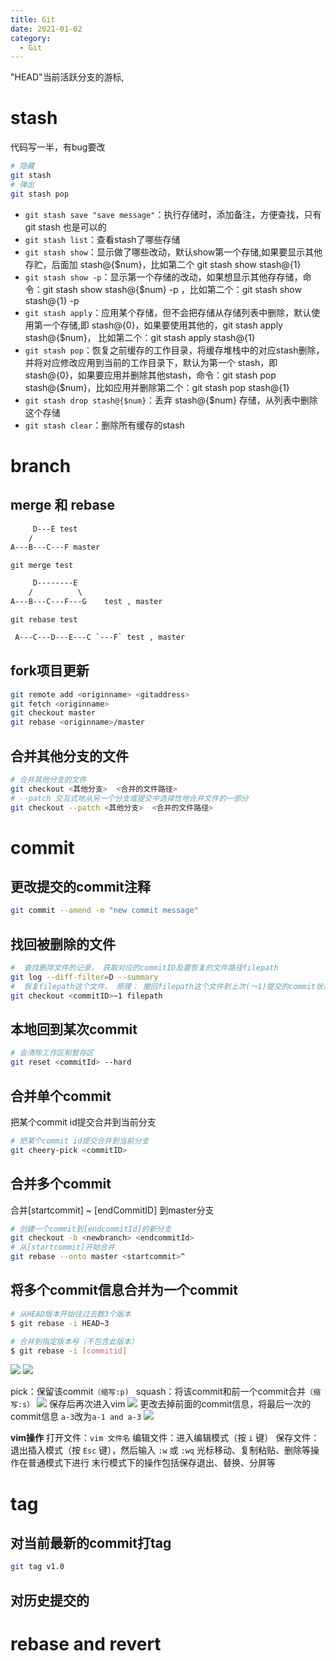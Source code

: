 ```yaml
---
title: Git
date: 2021-01-02
category:
  - Git
---
```



"HEAD"当前活跃分支的游标,

<!-- ```sequence Greetings
Original ->> WorkSpace:  edit file
WorkSpace ->> Original: git checkout .(已跟踪)
WorkSpace ->> Original: git clean -df(未跟踪)
WorkSpace ->> Stage: git add .
Stage ->> WorkSpace: git reset HEAD/[fileName]
Stage ->> Repository: git commit
Repository ->>Stage: git reset --soft HEAD^
Repository ->> Remote: git push
Remote ->> Repository: git fetch
Remote ->> Repository: git remote update
Remote ->> WorkSpace: git pull
``` -->






# stash

代码写一半，有bug要改

```bash
# 隐藏
git stash
# 弹出
git stash pop
```
- `git stash save "save message"`：执行存储时，添加备注，方便查找，只有 git stash 也是可以的
- `git stash list`：查看stash了哪些存储
- `git stash show`：显示做了哪些改动，默认show第一个存储,如果要显示其他存贮，后面加 stash@{$num}，比如第二个 git stash show stash@{1}
- `git stash show -p`：显示第一个存储的改动，如果想显示其他存存储，命令：git stash show stash@{$num} -p ，比如第二个：git stash show stash@{1} -p
- `git stash apply`：应用某个存储，但不会把存储从存储列表中删除，默认使用第一个存储,即 stash@{0}，如果要使用其他的，git stash apply stash@{$num}， 比如第二个：git stash apply stash@{1}
- `git stash pop`：恢复之前缓存的工作目录，将缓存堆栈中的对应stash删除，并将对应修改应用到当前的工作目录下，默认为第一个 stash，即 stash@{0}，如果要应用并删除其他stash，命令：git stash pop stash@{$num}，比如应用并删除第二个：git stash pop stash@{1}
- `git stash drop stash@{$num}`：丢弃 stash@{$num} 存储，从列表中删除这个存储
- `git stash clear`：删除所有缓存的stash

# branch

## merge 和 rebase

```txt
     D---E test
    /
A---B---C---F master
```
`git merge test`

```txt
     D--------E
    /          \
A---B---C---F---G    test , master

```
`git rebase test`

```txt
 A---C---D---E---C `---F` test , master

```

## fork项目更新

```bash
git remote add <originname> <gitaddress>
git fetch <originname>
git checkout master
git rebase <originname>/master
```

## 合并其他分支的文件

```bash
# 合并其他分支的文件
git checkout <其他分支>  <合并的文件路径>
# --patch 交互式地从另一个分支或提交中选择性地合并文件的一部分
git checkout --patch <其他分支>  <合并的文件路径>
```


# commit

## 更改提交的commit注释

```bash
git commit --amend -m "new commit message"
```
## 找回被删除的文件

```bash
#  查找删除文件的记录， 获取对应的commitID及要恢复的文件路径filepath
git log --diff-filter=D --summary
#  恢复filepath这个文件， 原理： 撤回filepath这个文件到上次(～1)提交的commit状态
git checkout <commitID>~1 filepath
```
## 本地回到某次commit

```bash
# 会清除工作区和暂存区
git reset <commitId> --hard
```
## 合并单个commit

把某个commit id提交合并到当前分支
```bash
# 把某个commit id提交合并到当前分支
git cheery-pick <commitID>
```

## 合并多个commit


合并[startcommit] ~ [endCommitID] 到master分支
```bash
# 创建一个commit到[endcommitId]的新分支
git checkout -b <newbranch> <endcommitId>
# 从[startcommit]开始合并
git rebase --onto master <startcommit>^
```

## 将多个commit信息合并为一个commit


```bash
# 从HEAD版本开始往过去数3个版本
$ git rebase -i HEAD~3

# 合并到指定版本号（不包含此版本）
$ git rebase -i [commitid]
```
![](./images/guide/3371491733128342975.png)
![](./images/guide/3371491733128363601.png)

pick：保留该commit`（缩写:p) `
squash：将该commit和前一个commit合并`（缩写:s）`
![](./images/guide/3371491733128674792.png)
保存后再次进入vim
![](./images/guide/3371491733129012515.png)
更改去掉前面的commit信息，将最后一次的commit信息 `a-3`改为`a-1 and a-3`
![](./images/guide/3371491733129097719.png)


**vim操作**
打开文件：`vim 文件名`
编辑文件：进入编辑模式（按 `i` 键）
保存文件：退出插入模式（按 `Esc` 键），然后输入 `:w` 或 `:wq`
光标移动、复制粘贴、删除等操作在普通模式下进行
末行模式下的操作包括保存退出、替换、分屏等

# tag

## 对当前最新的commit打tag

```bash
git tag v1.0
```

## 对历史提交的


# rebase and revert
